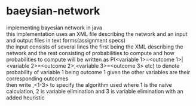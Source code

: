 # baeysian-network
implementing bayesian network in java<br />
this implementation uses an XML file describing the network and an input and output files in text forms(assignment specs)<br />
the input consists of several lines the first being the XML describing the network and the rest consisting of probabilities to compute and how<br />
probabilities to compute will be written as P(<variable 1>=<outcome 1>|<variable 2>=<outcome 2>,<variable 3>=<outcome 3> etc) to denote probability of variable 1 being outcome 1 given the other variables are their corresponding outcomes<br />
then write ,<1-3> to specify the algorithm used where 1 is the naive calculation, 2 is variable elimination and 3 is variable elimination with an added heuristic
